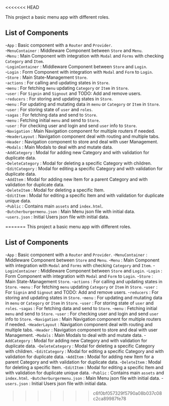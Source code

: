 <<<<<<< HEAD
<p>This project a basic menu app with different roles.</p>
<h2><a id="List_of_Components_2"></a>List of Components</h2>
<p>-<code>App</code> : Basic component with a <code>Router</code> and <code>Provider</code>.<br>
-<code>MenuContainer</code> : Middleware Component between <code>Store</code> and <code>Menu</code>.<br>
-<code>Menu</code> : Main Component with integration with <code>Modal</code> and <code>Forms</code> with checking <code>Category</code> and <code>Item</code>.<br>
-<code>LoginContainer</code> : Middleware Component between <code>Store</code> and <code>Login</code>.<br>
-<code>Login</code> : Form Component with integration with <code>Modal</code> and <code>Form</code> to <code>Login</code>.<br>
-<code>Store</code> : Main State-Management <code>Store</code>.<br>
-<code>actions</code> : For calling and updating states in <code>Store</code>.<br>
-<code>menu</code> : For fetching <code>menu</code> updating <code>Category</code> or <code>Item</code> in <code>Store</code>.<br>
-<code>user</code> : For <code>Signin</code> and <code>Signout</code> and TODO: Add and remove users.<br>
-<code>reducers</code> : For storing and updating states in <code>Store</code>.<br>
-<code>menu</code> : For updating and mutating data in <code>menu</code> or <code>Category</code> or <code>Item</code> in <code>Store</code>.<br>
-<code>user</code> : For storing state of <code>user</code> and <code>roles</code>.<br>
-<code>sagas</code> : For fetching data and send to <code>Store</code>.<br>
-<code>menu</code> : Fetching initial <code>menu</code> and send to <code>Store</code>.<br>
-<code>user</code> : For checking user and login and send <code>user</code> info to <code>Store</code>.<br>
-<code>Navigation</code> : Main Navigation component for multiple routers if needed.<br>
-<code>HeaderLayout</code> : Navigation component deal with routing and multiple tabs.<br>
-<code>Header</code> : Navigation component to store and deal with user Management.<br>
-<code>Modals</code> : Main Modals to deal with and mutate data.<br>
-<code>AddCategory</code> : Modal for adding new Category and with validation for duplicate data.<br>
-<code>DeleteCategory</code> : Modal for deleting a specific Category with children.<br>
-<code>EditCategory</code> : Modal for editing a specific Category and with validation for duplicate data.<br>
-<code>AddItem</code> : Modal for adding new Item for a parent Category and with validation for duplicate data.<br>
-<code>DeleteItem</code> : Modal for deleting a specific Item.<br>
-<code>EditItem</code> : Modal for editing a specific Item and with validation for duplicate unique data.<br>
-<code>Public</code> : Contains main <code>assets</code> and <code>index.html</code>.<br>
-<code>Butcherburgermenu.json</code> : Main Menu json file with initial data.<br>
-<code>users.json</code> : Initial Users json file with initial data.</p>
=======
This project a basic menu app with different roles.

## List of Components

-`App` : Basic component with a `Router` and `Provider`.
-`MenuContainer` : Middleware Component between `Store` and `Menu`.
  -`Menu` : Main Component with integration with `Modal` and `Forms` with checking `Category` and `Item`.
  -`LoginContainer` : Middleware Component between `Store` and `Login`.
  -`Login` : Form Component with integration with `Modal` and `Form` to `Login`.
-`Store` : Main State-Management `Store`.
  -`actions` : For calling and updating states in `Store`.
    -`menu` : For fetching `menu` updating `Category` or `Item` in `Store`.
    -`user` : For `Signin` and `Signout` and TODO: Add and remove users.
  -`reducers` : For storing and updating states in `Store`.
    -`menu` : For updating and mutating data in `menu` or `Category` or `Item` in `Store`.
    -`user` : For storing state of `user` and `roles`.
  -`sagas` : For fetching data and send to `Store`.
    -`menu` : Fetching initial `menu` and send to `Store`.
    -`user` : For checking user and login and send `user` info to `Store`.
-`Navigation` : Main Navigation component for multiple routers if needed.
  -`HeaderLayout` : Navigation component deal with routing and multiple tabs.
    -`Header` : Navigation component to store and deal with user Management.
-`Modals` : Main Modals to deal with and mutate data.
  -`AddCategory` : Modal for adding new Category and with validation for duplicate data.
  -`DeleteCategory` : Modal for deleting a specific Category with children.
  -`EditCategory` : Modal for editing a specific Category and with validation for duplicate data.
  -`AddItem` : Modal for adding new Item for a parent Category and with validation for duplicate data.
  -`DeleteItem` : Modal for deleting a specific Item.
  -`EditItem` : Modal for editing a specific Item and with validation for duplicate unique data.
-`Public` : Contains main `assets` and `index.html`.
  -`Butcherburgermenu.json` : Main Menu json file with initial data.
  -`users.json` : Initial Users json file with initial data.
>>>>>>> c6f0bf057329f5790a08b037c08c2ca89987fe78
